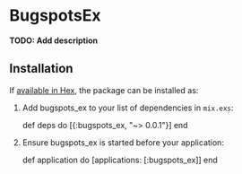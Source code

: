 # BugspotsEx

**TODO: Add description**

## Installation

If [available in Hex](https://hex.pm/docs/publish), the package can be installed as:

  1. Add bugspots_ex to your list of dependencies in `mix.exs`:

        def deps do
          [{:bugspots_ex, "~> 0.0.1"}]
        end

  2. Ensure bugspots_ex is started before your application:

        def application do
          [applications: [:bugspots_ex]]
        end
